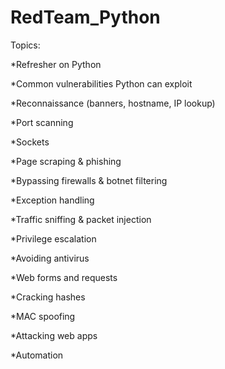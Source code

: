 # RedTeam_Python

Topics:

*Refresher on Python

*Common vulnerabilities Python can exploit

*Reconnaissance (banners, hostname, IP lookup)

*Port scanning

*Sockets

*Page scraping & phishing

*Bypassing firewalls & botnet filtering

*Exception handling

*Traffic sniffing & packet injection

*Privilege escalation 

*Avoiding antivirus

*Web forms and requests

*Cracking hashes

*MAC spoofing

*Attacking web apps

*Automation
